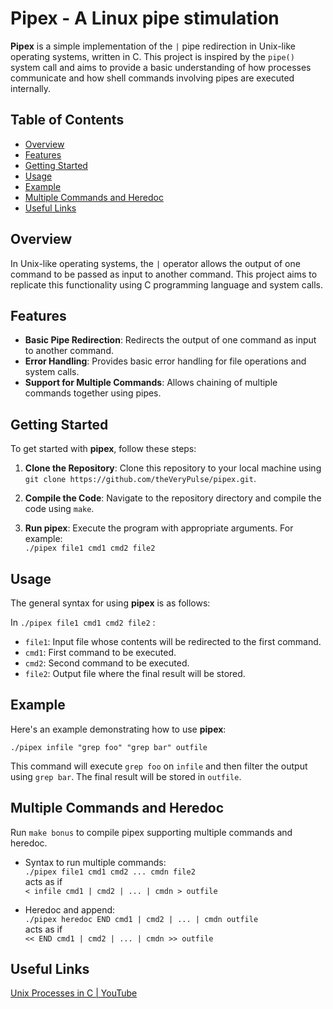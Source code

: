 # Pipex - A Linux pipe stimulation

**Pipex** is a simple implementation of the `|` pipe redirection in Unix-like operating systems, written in C. This project is inspired by the `pipe()` system call and aims to provide a basic understanding of how processes communicate and how shell commands involving pipes are executed internally.

## Table of Contents

- [Overview](#overview)
- [Features](#features)
- [Getting Started](#getting-started)
- [Usage](#usage)
- [Example](#example)
- [Multiple Commands and Heredoc](#multiple-commands-and-heredoc)
- [Useful Links](#useful-links)

## Overview

In Unix-like operating systems, the `|` operator allows the output of one command to be passed as input to another command. This project aims to replicate this functionality using C programming language and system calls.

## Features

- **Basic Pipe Redirection**: Redirects the output of one command as input to another command.
- **Error Handling**: Provides basic error handling for file operations and system calls.
- **Support for Multiple Commands**: Allows chaining of multiple commands together using pipes.

## Getting Started

To get started with **pipex**, follow these steps:

1. **Clone the Repository**: Clone this repository to your local machine using<br> `git clone https://github.com/theVeryPulse/pipex.git`.

2. **Compile the Code**: Navigate to the repository directory and compile the code using `make`.

3. **Run pipex**: Execute the program with appropriate arguments. For example:<br>
```./pipex file1 cmd1 cmd2 file2```


## Usage

The general syntax for using **pipex** is as follows:

In `./pipex file1 cmd1 cmd2 file2` :


- `file1`: Input file whose contents will be redirected to the first command.
- `cmd1`: First command to be executed.
- `cmd2`: Second command to be executed.
- `file2`: Output file where the final result will be stored.

## Example

Here's an example demonstrating how to use **pipex**:

`./pipex infile "grep foo" "grep bar" outfile`


This command will execute `grep foo` on `infile` and then filter the output using `grep bar`. The final result will be stored in `outfile`.

## Multiple Commands and Heredoc

Run `make bonus` to compile pipex supporting multiple commands and heredoc.

- Syntax to run multiple commands:<br>
`./pipex file1 cmd1 cmd2 ... cmdn file2`<br>
acts as if<br>
`< infile cmd1 | cmd2 | ... | cmdn > outfile`

- Heredoc and append:<br>
`./pipex heredoc END cmd1 | cmd2 | ... | cmdn outfile`<br>
acts as if<br>
`<< END cmd1 | cmd2 | ... | cmdn >> outfile`

## Useful Links
[Unix Processes in C | YouTube](https://www.youtube.com/watch?v=cex9XrZCU14&list=PLfqABt5AS4FkW5mOn2Tn9ZZLLDwA3kZUY&pp=iAQB)

